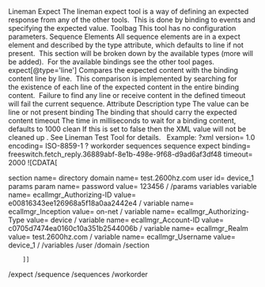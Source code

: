 Lineman Expect
The lineman expect tool is a way of defining an expected response from any of the other tools.  This is done by binding to events and specifying the expected value.
Toolbag
This tool has no configuration parameters.
Sequence Elements
All sequence elements are in a 
expect
 element and described by the 
type
 attribute, which defaults to 
line
 if not present.  This section will be broken down by the available types (more will be added).  For the available bindings see the other tool pages.
expect[@type='line']
Compares the expected content with the binding content line by line.  This comparison is implemented by searching for the existence of each line of the expected content in the entire binding content.  Failure to find any line or receive content in the defined timeout will fail the current sequence.
Attribute
Description
type
The value can be 
line
 or not present
binding
The binding that should carry the expected content
timeout
The time in milliseconds to wait for a binding content, defaults to 1000
clean
If this is set to 
false
 then the XML value will not be 
cleaned up
. See 
Lineman Test Tool
 for details.
 
Example:
?xml version=
1.0
 encoding=
ISO-8859-1
?
workorder
sequences
sequence
expect binding=
freeswitch.fetch_reply.36889abf-8e1b-498e-9f68-d9ad6af3df48
 timeout=
2000
![CDATA[
          
section name=
directory
domain name=
test.2600hz.com
user id=
device_1
params
param name=
password
 value=
123456
/
/params
variables
variable name=
ecallmgr_Authorizing-ID
 value=
e00816343ee126968a5f18a0aa2442e4
 /
variable name=
ecallmgr_Inception
 value=
on-net
 /
variable name=
ecallmgr_Authorizing-Type
 value=
device
 /
variable name=
ecallmgr_Account-ID
 value=
c0705d7474ea0160c10a351b2544006b
 /
variable name=
ecallmgr_Realm
 value=
test.2600hz.com
 /
variable name=
ecallmgr_Username
 value=
device_1
 /
/variables
/user
/domain
/section

        ]]
/expect
/sequence
/sequences
/workorder
